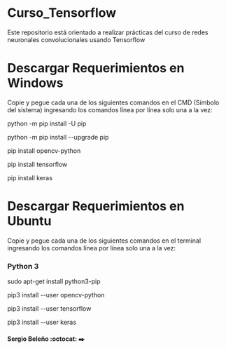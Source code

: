# Curso_Tensorflow
Este repositorio está orientado a realizar prácticas del curso de redes neuronales convolucionales usando Tensorflow

# Descargar Requerimientos en Windows
Copie y pegue cada una de los siguientes comandos en el CMD (Símbolo del sistema) ingresando los comandos línea por línea solo una a la vez:

python -m pip install -U pip

python -m pip install --upgrade pip

pip install opencv-python

pip install tensorflow

pip install keras

####
# Descargar Requerimientos en Ubuntu
Copie y pegue cada una de los siguientes comandos en el terminal ingresando los comandos línea por línea solo una a la vez:

### Python 3

sudo apt-get install python3-pip

pip3 install --user opencv-python

pip3 install --user tensorflow

pip3 install --user keras

####

####  Sergio Beleño :octocat: ✒️
